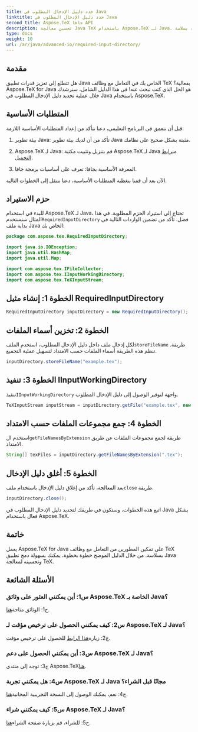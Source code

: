 ```yaml
---
title: حدد دليل الإدخال المطلوب في Java
linktitle: حدد دليل الإدخال المطلوب في Java
second_title: Aspose.TeX جافا API
description: تحسين معالجة Java TeX باستخدام Aspose.TeX لـ Java. اتبع دليلنا خطوة بخطوة لتحديد أدلة الإدخال المطلوبة بسلاسة.
type: docs
weight: 10
url: /ar/java/advanced-io/required-input-directory/
---
```

## مقدمة

هل تتطلع إلى تعزيز قدرات تطبيق Java الخاص بك في التعامل مع وظائف TeX بفعالية؟ Aspose.TeX for Java هو الحل الذي كنت تبحث عنه! في هذا الدليل الشامل، سنرشدك خلال عملية تحديد دليل الإدخال المطلوب في Java باستخدام Aspose.TeX.

## المتطلبات الأساسية

قبل أن نتعمق في البرنامج التعليمي، دعنا نتأكد من إعداد المتطلبات الأساسية اللازمة:

1. بيئة تطوير Java: تأكد من أن لديك بيئة تطوير Java مثبتة بشكل صحيح على نظامك.

2.  Aspose.TeX لـ Java: قم بتنزيل وتثبيت مكتبة Aspose.TeX لـ Java من[رابط التحميل](https://releases.aspose.com/tex/java/).

3. المعرفة الأساسية بجافا: تعرف على أساسيات برمجة جافا.

الآن بعد أن قمنا بتغطية المتطلبات الأساسية، دعنا ننتقل إلى الخطوات التالية.

## حزم الاستيراد

 للبدء في استخدام Aspose.TeX لـ Java، تحتاج إلى استيراد الحزم المطلوبة. في هذا المثال سنستخدم`RequiredInputDirectory` فصل. تأكد من تضمين الواردات التالية في بداية ملف Java الخاص بك:

```java
package com.aspose.tex.RequiredInputDirectory;

import java.io.IOException;
import java.util.HashMap;
import java.util.Map;

import com.aspose.tex.IFileCollector;
import com.aspose.tex.IInputWorkingDirectory;
import com.aspose.tex.TeXInputStream;
```

## الخطوة 1: إنشاء مثيل RequiredInputDirectory

```java
RequiredInputDirectory inputDirectory = new RequiredInputDirectory();
```

## الخطوة 2: تخزين أسماء الملفات

 لكل إدخال ملف داخل دليل الإدخال المطلوب، استخدم الملف`storeFileName` طريقة. تنظم هذه الطريقة أسماء الملفات حسب الامتداد لتسهيل عملية التجميع.

```java
inputDirectory.storeFileName("example.tex");
```

## الخطوة 3: تنفيذ IInputWorkingDirectory

 تنفيذ`IInputWorkingDirectory` واجهة لتوفير الوصول إلى دليل الإدخال المطلوب.

```java
TeXInputStream inputStream = inputDirectory.getFile("example.tex", new String[1], true);
```

## الخطوة 4: جمع مجموعات الملفات حسب الامتداد

 استخدم ال`getFileNamesByExtension` طريقة لجمع مجموعات الملفات عن طريق الامتداد.

```java
String[] texFiles = inputDirectory.getFileNamesByExtension(".tex");
```

## الخطوة 5: أغلق دليل الإدخال

 بعد المعالجة، تأكد من إغلاق دليل الإدخال باستخدام ملف`close` طريقة.

```java
inputDirectory.close();
```

اتبع هذه الخطوات، وستكون في طريقك لتحديد دليل الإدخال المطلوب في Java بشكل فعال باستخدام Aspose.TeX.

## خاتمة

يعمل Aspose.TeX for Java على تمكين المطورين من التعامل مع وظائف TeX بسلاسة. من خلال الدليل الموضح خطوة بخطوة، يمكنك بسهولة دمج تطبيق Java وتحسينه لمعالجة TeX.

## الأسئلة الشائعة

### س1: أين يمكنني العثور على وثائق Aspose.TeX الخاصة بـ Java؟

 ج1: الوثائق متاحة[هنا](https://reference.aspose.com/tex/java/).

### س2: كيف يمكنني الحصول على ترخيص مؤقت لـ Aspose.TeX لـ Java؟

 ج2: زيارة[هذا الرابط](https://purchase.aspose.com/temporary-license/) للحصول على ترخيص مؤقت.

### س3: أين يمكنني الحصول على دعم Aspose.TeX لـ Java؟

 ج3: توجه إلى منتدى Aspose.TeX[هنا](https://forum.aspose.com/c/tex/47).

### س4: هل يمكنني تجربة Aspose.TeX لـ Java مجانًا قبل الشراء؟

 ج4: نعم، يمكنك الوصول إلى النسخة التجريبية المجانية[هنا](https://releases.aspose.com/).

### س5: كيف يمكنني شراء Aspose.TeX لـ Java؟

 ج5: للشراء، قم بزيارة صفحة الشراء[هنا](https://purchase.aspose.com/buy).